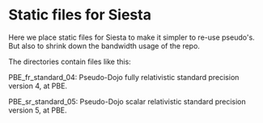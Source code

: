 # Static files for Siesta

Here we place static files for Siesta
to make it simpler to re-use pseudo's.
But also to shrink down the bandwidth usage
of the repo.

The directories contain files like this:

PBE_fr_standard_04:
Pseudo-Dojo fully relativistic standard precision version 4, at PBE.

PBE_sr_standard_05:
Pseudo-Dojo scalar relativistic standard precision version 5, at PBE.
